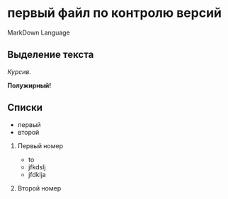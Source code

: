 # первый файл по контролю версий
MarkDown Language
## Выделение текста
*Курсив.*



**Полужирный!**
## Списки
* первый
* второй

1. Первый номер
    * to
    * jfkdslj
    * jfdklja
    
2. Второй номер
